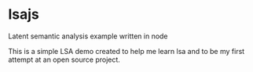 # lsajs
Latent semantic analysis example written in node

This is a simple LSA demo created to help me learn lsa and to be my first attempt at an open source project.
